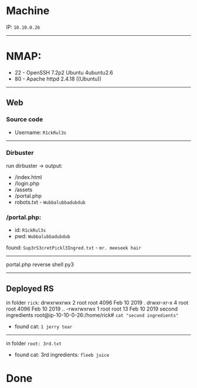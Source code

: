 # Machine

IP: `10.10.0.26`

---

# NMAP:

- 22 - OpenSSH 7.2p2 Ubuntu 4ubuntu2.6
- 80 - Apache httpd 2.4.18 ((Ubuntu))

---
## Web
### Source code 
- Username: `R1ckRul3s`

---
### Dirbuster
run dirbuster -> output:
- /index.html
- /login.php
- /assets
- /portal.php
- robots.txt - `Wubbalubbadubdub`

### /portal.php:
- id: `R1ckRul3s`
- pwd: `Wubbalubbadubdub`

found: `Sup3rS3cretPickl3Ingred.txt` - `mr. meeseek hair`

--- 
portal.php reverse shell py3

---
## Deployed RS
in folder `rick`: 
drwxrwxrwx 2 root root 4096 Feb 10  2019 .
drwxr-xr-x 4 root root 4096 Feb 10  2019 ..
-rwxrwxrwx 1 root root   13 Feb 10  2019 second ingredients
root@ip-10-10-0-26:/home/rick# `cat "second ingredients"`

- found cat: `1 jerry tear`
---

in folder `root: 3rd.txt`
- found cat: 3rd ingredients: `fleeb juice`

# Done
